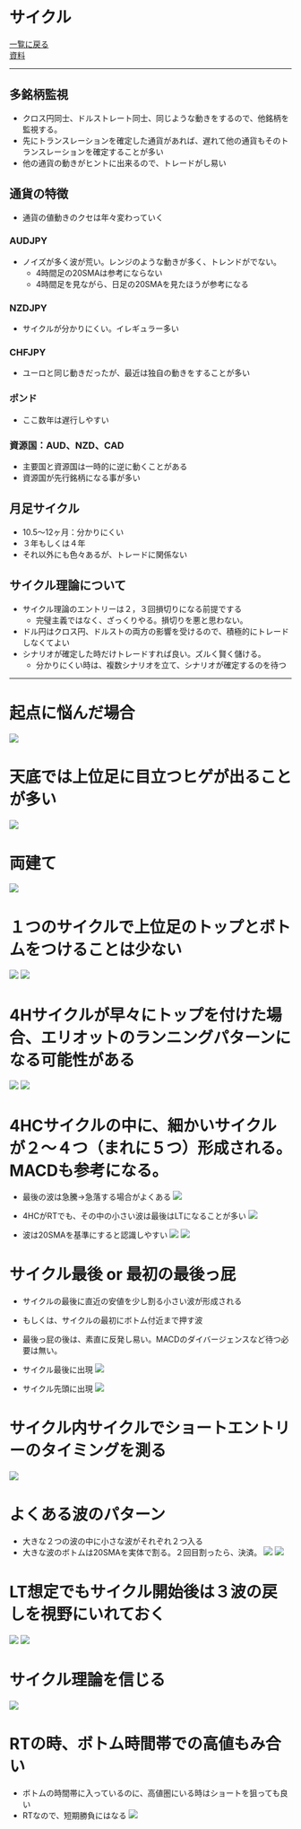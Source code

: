 # サイクル
[一覧に戻る](../index.md)  
[資料](./資料/main.md)  

---
## 多銘柄監視
- クロス円同士、ドルストレート同士、同じような動きをするので、他銘柄を監視する。
- 先にトランスレーションを確定した通貨があれば、遅れて他の通貨もそのトランスレーションを確定することが多い
- 他の通貨の動きがヒントに出来るので、トレードがし易い

## 通貨の特徴
- 通貨の値動きのクセは年々変わっていく

### AUDJPY
- ノイズが多く波が荒い。レンジのような動きが多く、トレンドがでない。
  - 4時間足の20SMAは参考にならない
  - 4時間足を見ながら、日足の20SMAを見たほうが参考になる

### NZDJPY
- サイクルが分かりにくい。イレギュラー多い

### CHFJPY
- ユーロと同じ動きだったが、最近は独自の動きをすることが多い

### ポンド
- ここ数年は遅行しやすい

### 資源国：AUD、NZD、CAD
- 主要国と資源国は一時的に逆に動くことがある
- 資源国が先行銘柄になる事が多い

## 月足サイクル
- 10.5～12ヶ月：分かりにくい
- ３年もしくは４年
- それ以外にも色々あるが、トレードに関係ない

## サイクル理論について
- サイクル理論のエントリーは２，３回損切りになる前提でする
  - 完璧主義ではなく、ざっくりやる。損切りを悪と思わない。
- ドル円はクロス円、ドルストの両方の影響を受けるので、積極的にトレードしなくてよい
- シナリオが確定した時だけトレードすれば良い。ズルく賢く儲ける。
  - 分かりにくい時は、複数シナリオを立て、シナリオが確定するのを待つ

---
# 起点に悩んだ場合
![](img/2022-12-31-10-09-45.png)

# 天底では上位足に目立つヒゲが出ることが多い
![](img/2022-12-22-20-08-48.png)

# 両建て
![](img/2022-12-22-20-12-53.png)

# １つのサイクルで上位足のトップとボトムをつけることは少ない
![](img/2022-12-22-20-13-35.png)
![](img/2022-12-22-20-14-34.png)

# 4Hサイクルが早々にトップを付けた場合、エリオットのランニングパターンになる可能性がある
![](img/2022-12-22-20-15-49.png)
![](img/2022-12-22-20-16-13.png)

# 4HCサイクルの中に、細かいサイクルが２～４つ（まれに５つ）形成される。MACDも参考になる。
- 最後の波は急騰→急落する場合がよくある
![](img/2022-12-22-20-17-42.png)

- 4HCがRTでも、その中の小さい波は最後はLTになることが多い
![](img/2022-12-22-20-17-58.png)

- 波は20SMAを基準にすると認識しやすい
![](img/2022-12-22-20-31-22.png) ![](img/2022-12-22-20-31-33.png)

# サイクル最後 or 最初の最後っ屁
- サイクルの最後に直近の安値を少し割る小さい波が形成される
- もしくは、サイクルの最初にボトム付近まで押す波
- 最後っ屁の後は、素直に反発し易い。MACDのダイバージェンスなど待つ必要は無い。

- サイクル最後に出現
![](img/2022-12-22-20-30-42.png)
- サイクル先頭に出現
![](img/2022-12-22-20-27-44.png)

# サイクル内サイクルでショートエントリーのタイミングを測る
![](img/2022-12-22-20-38-05.png)

# よくある波のパターン
- 大きな２つの波の中に小さな波がそれぞれ２つ入る
- 大きな波のボトムは20SMAを実体で割る。２回目割ったら、決済。
![](img/2022-12-22-20-40-10.png) ![](img/2022-12-22-20-40-19.png)

# LT想定でもサイクル開始後は３波の戻しを視野にいれておく
![](img/2022-12-22-21-09-25.png)
![](img/2022-12-22-21-15-13.png)

# サイクル理論を信じる
![](img/2022-12-22-21-36-02.png)

# RTの時、ボトム時間帯での高値もみ合い
- ボトムの時間帯に入っているのに、高値圏にいる時はショートを狙っても良い
- RTなので、短期勝負にはなる
![](img/2022-12-23-17-51-44.png)
